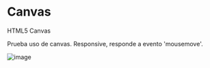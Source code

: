 # Canvas
HTML5 Canvas

Prueba uso de canvas. Responsive, responde a evento 'mousemove'.

![image](https://user-images.githubusercontent.com/48567221/80139109-48150f00-857c-11ea-822e-087536aa5c38.png)
